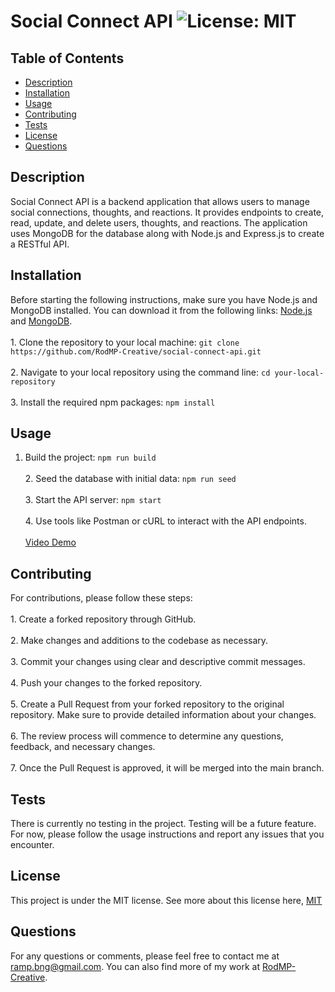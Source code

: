 # Social Connect API ![License: MIT](https://img.shields.io/badge/License-MIT-yellow.svg)

## Table of Contents
- [Description](#description)
- [Installation](#installation)
- [Usage](#usage)
- [Contributing](#contributing)
- [Tests](#tests)
- [License](#license)
- [Questions](#questions)

## Description
Social Connect API is a backend application that allows users to manage social connections, thoughts, and reactions. It provides endpoints to create, read, update, and delete users, thoughts, and reactions. The application uses MongoDB for the database along with Node.js and Express.js to create a RESTful API.

## Installation
Before starting the following instructions, make sure you have Node.js and MongoDB installed. You can download it from the following links: [Node.js](https://nodejs.org/) and [MongoDB](https://www.mongodb.com/).<br><br>1. Clone the repository to your local machine: `git clone https://github.com/RodMP-Creative/social-connect-api.git`<br><br>2. Navigate to your local repository using the command line: `cd your-local-repository`<br><br>3. Install the required npm packages: `npm install`

## Usage
1. Build the project: `npm run build`<br><br>2. Seed the database with initial data: `npm run seed`<br><br>3. Start the API server: `npm start`<br><br>4. Use tools like Postman or cURL to interact with the API endpoints.
<br><br>[Video Demo](https://drive.google.com/file/d/1DU8-65F97MROptnvQy7JaJ5CyJZjJTcc/view?usp=sharing)

## Contributing
For contributions, please follow these steps:<br><br>1. Create a forked repository through GitHub.<br><br>2. Make changes and additions to the codebase as necessary.<br><br>3. Commit your changes using clear and descriptive commit messages.<br><br>4. Push your changes to the forked repository.<br><br>5. Create a Pull Request from your forked repository to the original repository. Make sure to provide detailed information about your changes.<br><br>6. The review process will commence to determine any questions, feedback, and necessary changes.<br><br>7. Once the Pull Request is approved, it will be merged into the main branch.

## Tests
There is currently no testing in the project. Testing will be a future feature.<br>For now, please follow the usage instructions and report any issues that you encounter.

## License
This project is under the MIT license.
See more about this license here, [MIT](https://mit-license.org/?form=MG0AV3)

## Questions
For any questions or comments, please feel free to contact me at ramp.bng@gmail.com. You can also find more of my work at [RodMP-Creative](https://github.com/RodMP-Creative).
